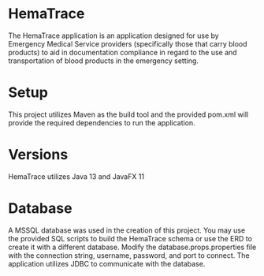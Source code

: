 # HemaTrace

The HemaTrace application is an application designed for use by Emergency Medical Service providers (specifically those that carry blood products) to aid in documentation compliance in regard to the use and transportation of blood products in the emergency setting.

# Setup

This project utilizes Maven as the build tool and the provided pom.xml will provide the required dependencies to run the application. 

# Versions
HemaTrace utilizes Java 13 and JavaFX 11

# Database
A MSSQL database was used in the creation of this project. You may use the provided SQL scripts to build the HemaTrace schema or use the ERD to create it with a different database. Modify the database.props.properties file with the connection string, username, password, and port to connect. 
The application utilizes JDBC to communicate with the database.


